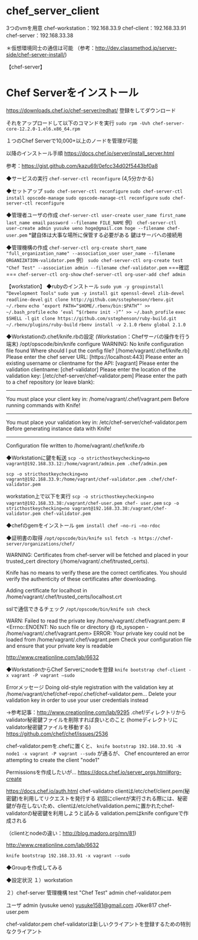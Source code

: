 # chef_server_client

3つのvmを用意
chef-workstation：192.168.33.9
chef-client：192.168.33.91
chef-server：192.168.33.38

＊仮想環境同士の通信は可能
（参考：http://dev.classmethod.jp/server-side/chef-server-install/)

【chef-server】
# Chef Serverをインストール

https://downloads.chef.io/chef-server/redhat/
登録をしてダウンロード

それをアップロードして以下のコマンドを実行
`sudo rpm -Uvh chef-server-core-12.2.0-1.el6.x86_64.rpm`

１つのChef Serverで10,000+以上のノードを管理が可能

以降のインストール手順
https://docs.chef.io/server/install_server.html

参考：https://gist.github.com/kazu69/0efcc34d02f5443bf0a8

◆サービスの実行
`chef-server-ctl reconfigure`
(4,5分かかる)

◆セットアップ
`sudo chef-server-ctl reconfigure`
`sudo chef-server-ctl install opscode-manage`
`sudo opscode-manage-ctl reconfigure`
`sudo chef-server-ctl reconfigure`

◆管理者ユーザの作成
`chef-server-ctl user-create user_name first_name last_name email` `password --filename FILE_NAME`
例）
`chef-server-ctl user-create admin yusuke ueno hoge@gmail.com hoge --filename chef-user.pem`
*鍵自体は大事な場所に保管する必要がある
鍵はサーバへの接続用

◆管理機構の作成
`chef-server-ctl org-create short_name "full_organization_name" --association_user user_name --filename ORGANIZATION-validator.pem`
例）
`sudo chef-server-ctl org-create test "Chef Test" --association admin --filename chef-validator.pem`
===確認===
`chef-server-ctl org-show`
`chef-server-ctl org-user-add chef admin`

【workstation】
◆rubyのインストール
`sudo yum -y groupinstall “Development Tools"`
`sudo yum -y install git openssl-devel zlib-devel readline-devel`
`git clone http://github.com/sstephenson/rbenv.git ~/.rbenv`
`echo ‘export PATH=“$HOME/.rbenv/bin:$PATH”’ >> ~/.bash_profile`
`echo ‘eval “$(rbenv init -)”’ >> ~/.bash_profile`
`exec $SHELL -l`
`git clone https://github.com/sstephenson/ruby-build.git ~/.rbenv/plugins/ruby-build`
`rbenv install -v 2.1.0`
`rbenv global 2.1.0`

◆Workstationの.chef/knife.rbの設定
(Workstation：Chefサーバの操作を行う端末)
/opt/opscode/bin/knife configure
WARNING: No knife configuration file found
Where should I put the config file? [/home/vagrant/.chef/knife.rb]
Please enter the chef server URL: [https://localhost:443]
Please enter an existing username or clientname for the API: [vagrant]
Please enter the validation clientname: [chef-validator]
Please enter the location of the validation key: [/etc/chef-server/chef-validator.pem]
Please enter the path to a chef repository (or leave blank):
*****

You must place your client key in:
/home/vagrant/.chef/vagrant.pem
Before running commands with Knife!

*****

You must place your validation key in:
/etc/chef-server/chef-validator.pem
Before generating instance data with Knife!

*****
Configuration file written to /home/vagrant/.chef/knife.rb

◆Workstationに鍵を転送
`scp -o stricthostkeychecking=no vagrant@192.168.33.12:/home/vagrant/admin.pem .chef/admin.pem`

`scp -o stricthostkeychecking=no vagrant@192.168.33.9:/home/vagrant/chef-validator.pem .chef/chef-validator.pem`

workstation上で以下を実行
`scp -o stricthostkeychecking=no vagrant@192.168.33.38:/vagrant/chef-user.pem chef- user.pem`
`scp -o stricthostkeychecking=no vagrant@192.168.33.38:/vagrant/chef-validator.pem chef-validator.pem`

◆chefのgemをインストール
`gem install chef —no-ri —no-rdoc`

◆証明書の取得
`/opt/opscode/bin/knife ssl fetch -s https://chef-server/organizations/chef/`

WARNING: Certificates from chef-server will be fetched and placed in your trusted_cert
directory (/home/vagrant/.chef/trusted_certs).

Knife has no means to verify these are the correct certificates. You should
verify the authenticity of these certificates after downloading.

Adding certificate for localhost in /home/vagrant/.chef/trusted_certs/localhost.crt

sslで通信できるチェック
`/opt/opscode/bin/knife ssh check`

WARN: Failed to read the private key /home/vagrant/.chef/vagrant.pem: #<Errno::ENOENT: No such file or directory @ rb_sysopen - /home/vagrant/.chef/vagrant.pem>
ERROR: Your private key could not be loaded from /home/vagrant/.chef/vagrant.pem
Check your configuration file and ensure that your private key is readable

http://www.creationline.com/lab/6632

◆WorkstationからChef Serverにnodeを登録
`knife bootstrap chef-client -x vagrant -P vagrant —sudo`

Errorメッセージ
Doing old-style registration with the validation key at /home/vagrant/chef/chef-repo/.chef/chef-validator.pem...
Delete your validation key in order to use your user credentials instead

→参考記事：http://www.creationline.com/lab/9295
.chef/ディレクトリからvalidator秘密鍵ファイルを削除すれば良いとのこと
(homeディレクトリにvalidator秘密鍵ファイルを移動する)
https://github.com/chef/chef/issues/2536

chef-validator.pemを.chefに置くと、
`knife bootstrap 192.168.33.91 -N node1 -x vagrant -P vagrant --sudo`
が通るが、
Chef encountered an error attempting to create the client "node1"

Permissionsを作成したいが...
https://docs.chef.io/server_orgs.html#org-create

https://docs.chef.io/auth.html
chef-validatro
clientは/etc/chef/client.pem(秘密鍵)を利用してリクエストを発行する
初回にclientが実行される際には、秘密鍵が存在しないため、clientは/etc/chef/validation.pemに置かれたchef-validatorの秘密鍵を利用しようと試みる
validation.pemはknife configureで作成される

（clientとnodeの違い：http://blog.madoro.org/mn/81)

http://www.creationline.com/lab/6632

`knife bootstrap 192.168.33.91 -x vagrant --sudo`



◆Groupを作成してみる

◆設定状況
１）workstation


２）chef-server
管理機構
test "Chef Test"
admin
chef-validator.pem

ユーザ
admin (yusuke ueno)
yusuke1581@gmail.com
J0ker817
chef-user.pem

chef-validator.pem
chef-validatorは新しいクライアントを登録するための特別なクライアント
